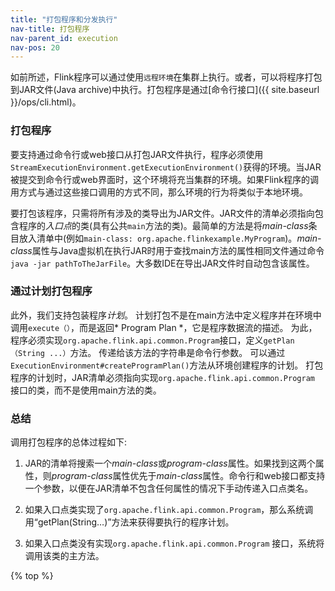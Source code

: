 ```yaml
---
title: "打包程序和分发执行"
nav-title: 打包程序
nav-parent_id: execution
nav-pos: 20
---
```

<!--
Licensed to the Apache Software Foundation (ASF) under one
or more contributor license agreements.  See the NOTICE file
distributed with this work for additional information
regarding copyright ownership.  The ASF licenses this file
to you under the Apache License, Version 2.0 (the
"License"); you may not use this file except in compliance
with the License.  You may obtain a copy of the License at

  http://www.apache.org/licenses/LICENSE-2.0

Unless required by applicable law or agreed to in writing,
software distributed under the License is distributed on an
"AS IS" BASIS, WITHOUT WARRANTIES OR CONDITIONS OF ANY
KIND, either express or implied.  See the License for the
specific language governing permissions and limitations
under the License.
-->


如前所述，Flink程序可以通过使用`远程环境`在集群上执行。或者，可以将程序打包到JAR文件(Java archive)中执行。打包程序是通过[命令行接口]({{ site.baseurl }}/ops/cli.html)。
### 打包程序

要支持通过命令行或web接口从打包JAR文件执行，程序必须使用`StreamExecutionEnvironment.getExecutionEnvironment()`获得的环境。当JAR被提交到命令行或web界面时，这个环境将充当集群的环境。如果Flink程序的调用方式与通过这些接口调用的方式不同，那么环境的行为将类似于本地环境。

要打包该程序，只需将所有涉及的类导出为JAR文件。JAR文件的清单必须指向包含程序的*入口点*的类(具有公共`main`方法的类)。最简单的方法是将*main-class*条目放入清单中(例如`main-class: org.apache.flinkexample.MyProgram`)。*main-class*属性与Java虚拟机在执行JAR时用于查找main方法的属性相同文件通过命令`java -jar pathToTheJarFile`。大多数IDE在导出JAR文件时自动包含该属性。


### 通过计划打包程序

此外，我们支持包装程序*计划*。 计划打包不是在main方法中定义程序并在环境中调用`execute（）`，而是返回* Program Plan *，它是程序数据流的描述。 为此，程序必须实现`org.apache.flink.api.common.Program`接口，定义`getPlan（String ...）`方法。 传递给该方法的字符串是命令行参数。 可以通过`ExecutionEnvironment#createProgramPlan()`方法从环境创建程序的计划。 打包程序的计划时，JAR清单必须指向实现`org.apache.flink.api.common.Program` 接口的类，而不是使用main方法的类。

### 总结

调用打包程序的总体过程如下:

1. JAR的清单将搜索一个*main-class*或*program-class*属性。如果找到这两个属性，则*program-class*属性优先于*main-class*属性。命令行和web接口都支持一个参数，以便在JAR清单不包含任何属性的情况下手动传递入口点类名。

2. 如果入口点类实现了`org.apache.flink.api.common.Program`，那么系统调用“getPlan(String…)”方法来获得要执行的程序计划。

3. 如果入口点类没有实现`org.apache.flink.api.common.Program` 接口，系统将调用该类的主方法。


{% top %}
